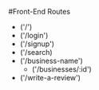 #Front-End Routes

* ('/')
* ('/login')
* ('/signup')
* ('/search)
* ('/business-name')
  * ('/businesses/:id')
* ('/write-a-review')

